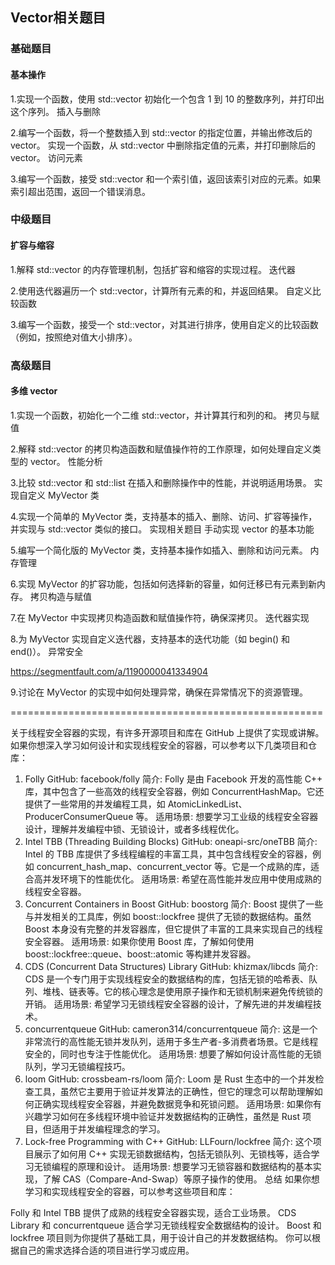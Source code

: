 ## Vector相关题目

### 基础题目
#### 基本操作

1.实现一个函数，使用 std::vector 初始化一个包含 1 到 10 的整数序列，并打印出这个序列。
插入与删除

2.编写一个函数，将一个整数插入到 std::vector 的指定位置，并输出修改后的 vector。
实现一个函数，从 std::vector 中删除指定值的元素，并打印删除后的 vector。
访问元素

3.编写一个函数，接受 std::vector 和一个索引值，返回该索引对应的元素。如果索引超出范围，返回一个错误消息。

### 中级题目
#### 扩容与缩容

1.解释 std::vector 的内存管理机制，包括扩容和缩容的实现过程。
迭代器

2.使用迭代器遍历一个 std::vector，计算所有元素的和，并返回结果。
自定义比较函数

3.编写一个函数，接受一个 std::vector，对其进行排序，使用自定义的比较函数（例如，按照绝对值大小排序）。

### 高级题目
#### 多维 vector

1.实现一个函数，初始化一个二维 std::vector，并计算其行和列的和。
拷贝与赋值

2.解释 std::vector 的拷贝构造函数和赋值操作符的工作原理，如何处理自定义类型的 vector。
性能分析

3.比较 std::vector 和 std::list 在插入和删除操作中的性能，并说明适用场景。
实现自定义 MyVector 类

4.实现一个简单的 MyVector 类，支持基本的插入、删除、访问、扩容等操作，并实现与 std::vector 类似的接口。
实现相关题目
手动实现 vector 的基本功能

5.编写一个简化版的 MyVector 类，支持基本操作如插入、删除和访问元素。
内存管理

6.实现 MyVector 的扩容功能，包括如何选择新的容量，如何迁移已有元素到新内存。
拷贝构造与赋值

7.在 MyVector 中实现拷贝构造函数和赋值操作符，确保深拷贝。
迭代器实现

8.为 MyVector 实现自定义迭代器，支持基本的迭代功能（如 begin() 和 end()）。
异常安全

https://segmentfault.com/a/1190000041334904

9.讨论在 MyVector 的实现中如何处理异常，确保在异常情况下的资源管理。




======================================================

关于线程安全容器的实现，有许多开源项目和库在 GitHub 上提供了实现或讲解。如果你想深入学习如何设计和实现线程安全的容器，可以参考以下几类项目和仓库：

1. Folly
GitHub: facebook/folly
简介: Folly 是由 Facebook 开发的高性能 C++ 库，其中包含了一些高效的线程安全容器，例如 ConcurrentHashMap。它还提供了一些常用的并发编程工具，如 AtomicLinkedList、ProducerConsumerQueue 等。
适用场景: 想要学习工业级的线程安全容器设计，理解并发编程中锁、无锁设计，或者多线程优化。
2. Intel TBB (Threading Building Blocks)
GitHub: oneapi-src/oneTBB
简介: Intel 的 TBB 库提供了多线程编程的丰富工具，其中包含线程安全的容器，例如 concurrent_hash_map、concurrent_vector 等。它是一个成熟的库，适合高并发环境下的性能优化。
适用场景: 希望在高性能并发应用中使用成熟的线程安全容器。
3. Concurrent Containers in Boost
GitHub: boostorg
简介: Boost 提供了一些与并发相关的工具库，例如 boost::lockfree 提供了无锁的数据结构。虽然 Boost 本身没有完整的并发容器库，但它提供了丰富的工具来实现自己的线程安全容器。
适用场景: 如果你使用 Boost 库，了解如何使用 boost::lockfree::queue、boost::atomic 等构建并发容器。
4. CDS (Concurrent Data Structures) Library
GitHub: khizmax/libcds
简介: CDS 是一个专门用于实现线程安全的数据结构的库，包括无锁的哈希表、队列、堆栈、链表等。它的核心理念是使用原子操作和无锁机制来避免传统锁的开销。
适用场景: 希望学习无锁线程安全容器的设计，了解先进的并发编程技术。
5. concurrentqueue
GitHub: cameron314/concurrentqueue
简介: 这是一个非常流行的高性能无锁并发队列，适用于多生产者-多消费者场景。它是线程安全的，同时也专注于性能优化。
适用场景: 想要了解如何设计高性能的无锁队列，学习无锁编程技巧。
6. loom
GitHub: crossbeam-rs/loom
简介: Loom 是 Rust 生态中的一个并发检查工具，虽然它主要用于验证并发算法的正确性，但它的理念可以帮助理解如何正确实现线程安全容器，并避免数据竞争和死锁问题。
适用场景: 如果你有兴趣学习如何在多线程环境中验证并发数据结构的正确性，虽然是 Rust 项目，但适用于并发编程理念的学习。
7. Lock-free Programming with C++
GitHub: LLFourn/lockfree
简介: 这个项目展示了如何用 C++ 实现无锁数据结构，包括无锁队列、无锁栈等，适合学习无锁编程的原理和设计。
适用场景: 想要学习无锁容器和数据结构的基本实现，了解 CAS（Compare-And-Swap）等原子操作的使用。
总结
如果你想学习和实现线程安全的容器，可以参考这些项目和库：

Folly 和 Intel TBB 提供了成熟的线程安全容器实现，适合工业场景。
CDS Library 和 concurrentqueue 适合学习无锁线程安全数据结构的设计。
Boost 和 lockfree 项目则为你提供了基础工具，用于设计自己的并发数据结构。
你可以根据自己的需求选择合适的项目进行学习或应用。
